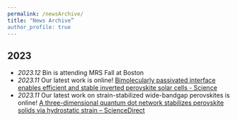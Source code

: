 ```yaml
---
permalink: /newsArchive/
title: "News Archive”
author_profile: true
---
```



## 2023
* *2023.12* Bin is attending MRS Fall at Boston
* *2023.11* Our latest work is online! [Bimolecularly passivated interface enables efficient and stable inverted perovskite solar cells - Science](https://www.science.org/doi/10.1126/science.adk1633)
* *2023.11* Our latest work on strain-stabilized wide-bandgap perovskites is online! [A three-dimensional quantum dot network stabilizes perovskite solids via hydrostatic strain – ScienceDirect](https://www.sciencedirect.com/science/article/pii/S2590238523005167)
